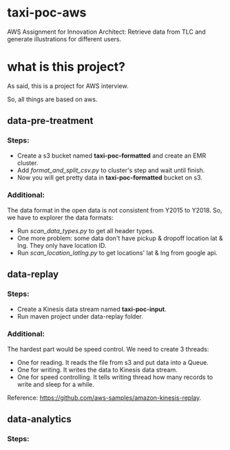 # taxi-poc-aws

AWS Assignment for Innovation Architect: Retrieve data from TLC and generate illustrations for different users.


# what is this project?

As said, this is a project for AWS interview.

So, all things are based on aws.


## data-pre-treatment

### Steps:

- Create a s3 bucket named **taxi-poc-formatted** and create an EMR cluster.
- Add *format_and_split_csv.py* to cluster's step and wait until finish.
- Now you will get pretty data in **taxi-poc-formatted** bucket on s3.

### Additional:

The data format in the open data is not consistent from Y2015 to Y2018. So, we have to explorer the data formats:

- Run *scan_data_types.py* to get all header types.
- One more problem: some data don't have pickup & dropoff location lat & lng. They only have location ID.
- Run *scan_location_latlng.py* to get locations' lat & lng from google api.

## data-replay

### Steps:

- Create a Kinesis data stream named **taxi-poc-input**.
- Run maven project under data-replay folder.

### Additional:

The hardest part would be speed control. We need to create 3 threads:

- One for reading. It reads the file from s3 and put data into a Queue.
- One for writing. It writes the data to Kinesis data stream.
- One for speed controlling. It tells writing thread how many records to write and sleep for a while.

Reference: https://github.com/aws-samples/amazon-kinesis-replay.

## data-analytics

### Steps:

